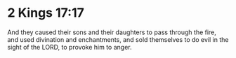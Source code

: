 # 2 Kings 17:17

And they caused their sons and their daughters to pass through the fire, and used divination and enchantments, and sold themselves to do evil in the sight of the LORD, to provoke him to anger.
